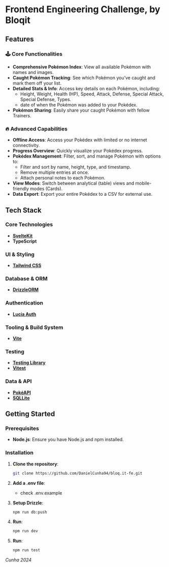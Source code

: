 # Frontend Engineering Challenge, by Bloqit

## Features

### 🕹 Core Functionalities

- **Comprehensive Pokémon Index**: View all available Pokémon with names and images.
- **Caught Pokémon Tracking**: See which Pokémon you’ve caught and mark them off your list.
- **Detailed Stats & Info**: Access key details on each Pokémon, including:
  - Height, Weight, Health (HP), Speed, Attack, Defense, Special Attack, Special Defense, Types.
  - date of when the Pokémon was added to your Pokédex.
- **Pokémon Sharing**: Easily share your caught Pokémon with fellow Trainers.

### 🔥 Advanced Capabilities

- **Offline Access**: Access your Pokédex with limited or no internet connectivity.
- **Progress Overview**: Quickly visualize your Pokédex progress.
- **Pokédex Management**: Filter, sort, and manage Pokémon with options to:
  - Filter and sort by name, height, type, and timestamp.
  - Remove multiple entries at once.
  - Attach personal notes to each Pokémon.
- **View Modes**: Switch between analytical (table) views and mobile-friendly modes (Cards).
- **Data Export**: Export your entire Pokédex to a CSV for external use.

## Tech Stack

### Core Technologies

- **[SvelteKit](https://kit.svelte.dev/)**
- **TypeScript**

### UI & Styling

- **[Tailwind CSS](https://tailwindcss.com/)**

### Database & ORM

- **[DrizzleORM](https://orm.drizzle.team/)**

### Authentication

- **[Lucia Auth](https://lucia-auth.com/)**

### Tooling & Build System

- **[Vite](https://vitejs.dev/)**

### Testing

- **[Testing Library](https://testing-library.com/)**
- **[Vitest](https://vitest.dev/)**

### Data & API

- **[PokéAPI](https://pokeapi.co/)**
- **[SQLLite](https://www.sqlite.org/)**

## Getting Started

### Prerequisites

- **Node.js**: Ensure you have Node.js and npm installed.

### Installation

1. **Clone the repository**:

   ```bash
   git clone https://github.com/DanielCunha94/bloq.it-fe.git
   ```

2. **Add a .env file**:
   - check .env.example

3. **Setup Drizzle**:

   ```bash
   npm run db:push
   ```

4. **Run**:

   ```bash
   npm run dev
   ```

5. **Run**:
   ```bash
   npm run test
   ```
*Cunha 2024*